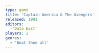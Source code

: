 ```yaml
---
type: game
title: 'Captain America & The Avengers'
released: 1991
editors: 
  -'Data East'
players: 2
genres:
  - 'Beat them all'
---
```

